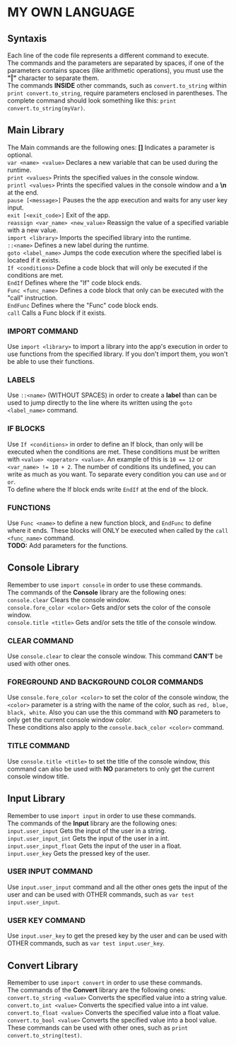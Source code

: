# MY OWN LANGUAGE

## Syntaxis
Each line of the code file represents a different command to execute.\
The commands and the parameters are separated by spaces, if one of the parameters contains spaces (like arithmetic operations), you must use the **"|"** character to separate them.\
The commands **INSIDE** other commands, such as `convert.to_string` within `print convert.to_string`, require parameters enclosed in parentheses. The complete command should look something like this: `print convert.to_string(myVar)`.

## Main Library
The Main commands are the following ones: **[]** Indicates a parameter is optional.\
`var <name> <value>` Declares a new variable that can be used during the runtime.\
`print <values>` Prints the specified values in the console window.\
`printl <values>` Prints the specified values in the console window and a **\n** at the end.\
`pause [<message>]` Pauses the the app execution and waits for any user key input.\
`exit [<exit_code>]` Exit of the app.\
`reassign <var_name> <new_value>` Reassign the value of a specified variable with a new value.\
`import <library>` Imports the specified library into the runtime.\
`::<name>` Defines a new label during the runtime.\
`goto <label_name>` Jumps the code execution where the specified label is located if it exists.\
`If <conditions>` Define a code block that will only be executed if the conditions are met.\
`EndIf` Defines where the "If" code block ends.\
`Func <func_name>` Defines a code block that only can be executed with the "call" instruction.\
`EndFunc` Defines where the "Func" code block ends.\
`call` Calls a Func block if it exists.
### IMPORT COMMAND
Use `import <library>` to import a library into the app's execution in order to use functions from the specified library. If you don't import them, you won't be able to use their functions.
### LABELS
Use `::<name>` (WITHOUT SPACES) in order to create a **label** than can be used to jump directly to the line where its written using the `goto <label_name>` command.
### IF BLOCKS
Use `If <conditions>` in order to define an If block, than only will be executed when the conditions are met. These conditions must be written with `<value> <operator> <value>`. An example of this is `10 == 12` or `<var_name> != 10 + 2`. The number of conditions its undefined, you can write as much as you want. To separate every condition you can use `and` or `or`.\
To define where the If block ends write `EndIf` at the end of the block.
### FUNCTIONS
Use `Func <name>` to define a new function block, and `EndFunc` to define where it ends. These blocks will ONLY be executed when called by the `call <func_name>` command.\
**TODO:** Add parameters for the functions.

## Console Library
Remember to use `import console` in order to use these commands.\
The commands of the **Console** library are the following ones:\
`console.clear` Clears the console window.\
`console.fore_color <color>` Gets and/or sets the color of the console window.\
`console.title <title>` Gets and/or sets the title of the console window.
### CLEAR COMMAND
Use `console.clear` to clear the console window. This command **CAN'T** be used with other ones.
### FOREGROUND AND BACKGROUND COLOR COMMANDS
Use `console.fore_color <color>` to set the color of the console window, the `<color>` parameter is a string with the name of the color, such as `red, blue, black, white`. Also you can use the this command with **NO** parameters to only get the current console window color.\
These conditions also apply to the `console.back_color <color>` command.
### TITLE COMMAND
Use `console.title <title>` to set the title of the console window, this command can also be used with **NO** parameters to only get the current console window title.

## Input Library
Remember to use `import input` in order to use these commands.\
The commands of the **Input** library are the following ones:\
`input.user_input` Gets the input of the user in a string.\
`input.user_input_int` Gets the input of the user in a int.\
`input.user_input_float` Gets the input of the user in a float.\
`input.user_key` Gets the pressed key of the user.
### USER INPUT COMMAND
Use `input.user_input` command and all the other ones gets the input of the user and can be used with OTHER commands, such as `var test input.user_input`.
### USER KEY COMMAND
Use `input.user_key` to get the presed key by the user and can be used with OTHER commands, such as `var test input.user_key`.

## Convert Library
Remember to use `import convert` in order to use these commands.\
The commands of the **Convert** library are the following ones:\
`convert.to_string <value>` Converts the specified value into a string value.\
`convert.to_int <value>` Converts the specified value into a int value.\
`convert.to_float <value>` Converts the specified value into a float value.\
`convert.to_bool <value>` Converts the specified value into a bool value.\
These commands can be used with other ones, such as `print convert.to_string(test)`.
